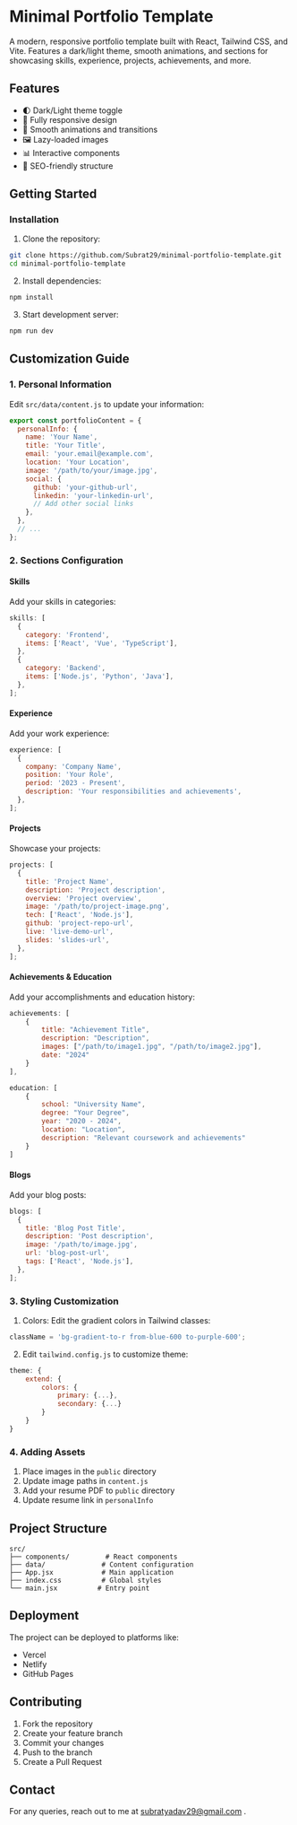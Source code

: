 # Minimal Portfolio Template

A modern, responsive portfolio template built with React, Tailwind CSS, and Vite. Features a dark/light theme, smooth animations, and sections for showcasing skills, experience, projects, achievements, and more.

## Features

- 🌓 Dark/Light theme toggle
- 📱 Fully responsive design
- 🎨 Smooth animations and transitions
- 🖼️ Lazy-loaded images
- 📊 Interactive components
- 🎯 SEO-friendly structure

## Getting Started

### Installation

1. Clone the repository:

```sh
git clone https://github.com/Subrat29/minimal-portfolio-template.git
cd minimal-portfolio-template
```

2. Install dependencies:

```sh
npm install
```

3. Start development server:

```sh
npm run dev
```

## Customization Guide

### 1. Personal Information

Edit `src/data/content.js` to update your information:

```js
export const portfolioContent = {
  personalInfo: {
    name: 'Your Name',
    title: 'Your Title',
    email: 'your.email@example.com',
    location: 'Your Location',
    image: '/path/to/your/image.jpg',
    social: {
      github: 'your-github-url',
      linkedin: 'your-linkedin-url',
      // Add other social links
    },
  },
  // ...
};
```

### 2. Sections Configuration

#### Skills

Add your skills in categories:

```js
skills: [
  {
    category: 'Frontend',
    items: ['React', 'Vue', 'TypeScript'],
  },
  {
    category: 'Backend',
    items: ['Node.js', 'Python', 'Java'],
  },
];
```

#### Experience

Add your work experience:

```js
experience: [
  {
    company: 'Company Name',
    position: 'Your Role',
    period: '2023 - Present',
    description: 'Your responsibilities and achievements',
  },
];
```

#### Projects

Showcase your projects:

```js
projects: [
  {
    title: 'Project Name',
    description: 'Project description',
    overview: 'Project overview',
    image: '/path/to/project-image.png',
    tech: ['React', 'Node.js'],
    github: 'project-repo-url',
    live: 'live-demo-url',
    slides: 'slides-url',
  },
];
```

#### Achievements & Education

Add your accomplishments and education history:

```js
achievements: [
    {
        title: "Achievement Title",
        description: "Description",
        images: ["/path/to/image1.jpg", "/path/to/image2.jpg"],
        date: "2024"
    }
],

education: [
    {
        school: "University Name",
        degree: "Your Degree",
        year: "2020 - 2024",
        location: "Location",
        description: "Relevant coursework and achievements"
    }
]
```

#### Blogs

Add your blog posts:

```js
blogs: [
  {
    title: 'Blog Post Title',
    description: 'Post description',
    image: '/path/to/image.jpg',
    url: 'blog-post-url',
    tags: ['React', 'Node.js'],
  },
];
```

### 3. Styling Customization

1. Colors: Edit the gradient colors in Tailwind classes:

```jsx
className = 'bg-gradient-to-r from-blue-600 to-purple-600';
```

2. Edit `tailwind.config.js` to customize theme:

```js
theme: {
    extend: {
        colors: {
            primary: {...},
            secondary: {...}
        }
    }
}
```

### 4. Adding Assets

1. Place images in the `public` directory
2. Update image paths in `content.js`
3. Add your resume PDF to `public` directory
4. Update resume link in `personalInfo`

## Project Structure

```
src/
├── components/         # React components
├── data/              # Content configuration
├── App.jsx            # Main application
├── index.css          # Global styles
└── main.jsx          # Entry point
```

## Deployment

The project can be deployed to platforms like:

- Vercel
- Netlify
- GitHub Pages

## Contributing

1. Fork the repository
2. Create your feature branch
3. Commit your changes
4. Push to the branch
5. Create a Pull Request

## Contact

For any queries, reach out to me at [subratyadav29@gmail.com](mailto:subratyadav29@gmail.com) .
